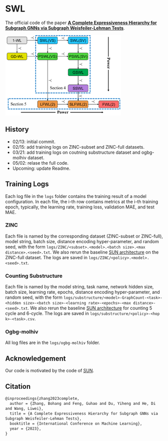 # SWL

The official code of the paper **[A Complete Expressiveness Hierarchy for Subgraph GNNs via Subgraph Weisfeiler-Lehman Tests](https://arxiv.org/pdf/2302.07090.pdf)**.

<img src="algorithm.png" alt="algorithm" style="zoom:36%;" />

## History

- 02/13: initial commit.
- 02/15: add training logs on ZINC-subset and ZINC-full datasets.
- 03/21: add training logs on coutning substructure dataset and ogbg-molhiv dataset.
- 05/02: relase the full code.
- Upcoming: update Readme.

## Training Logs

Each log file in the `logs` folder contains the training result of a model configuration. In each file, the i-th row contains metrics at the i-th training epoch, typically, the learning rate, training loss, validation MAE, and test MAE.

### ZINC

Each file is named by the corresponding dataset (ZINC-subset or ZINC-full), model string, batch size, distance encoding hyper-parameter, and random seed, with the form `logs/ZINC/<subset>.<model>.<batch size>.<max distance>.<seed>.txt`. We also rerun the baseline [SUN architecture](https://arxiv.org/abs/2206.11140) on the ZINC-full dataset. The logs are saved in `logs/ZINC/<policy>.<model>.<seed>.txt`.

### Counting Substructure

Each file is named by the model string, task name, network hidden size, batch size, learning rate, epochs, distance encoding hyper-parameter, and random seed, with the form `logs/substructure/<model>-GraphCount-<task>-<hidden size>-<batch size>-<learning rate>-<epochs>-<max distance>-<seed>.txt`. We also rerun the baseline [SUN architecture](https://arxiv.org/abs/2206.11140) for counting 5 cycle and 6-cycle. The logs are saved in `logs/substructure/<policy>-<hop k>-<task>.csv`.

### Ogbg-molhiv

All log files are in the `logs/ogbg-molhiv` folder.

## Acknowledgement

Our code is motivated by the code of [SUN](https://github.com/beabevi/sun).

## Citation

```
@inproceedings{zhang2023complete,
  author = {Zhang, Bohang and Feng, Guhao and Du, Yiheng and He, Di and Wang, Liwei},
  title = {A Complete Expressiveness Hierarchy for Subgraph GNNs via Subgraph Weisfeiler-Lehman Tests},
  booktitle = {International Conference on Machine Learning},
  year = {2023},
}
```